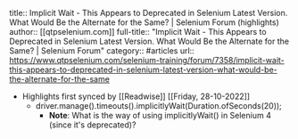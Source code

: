 title:: Implicit Wait - This Appears to Deprecated in Selenium Latest Version. What Would Be the Alternate for the Same? | Selenium Forum (highlights)
author:: [[qtpselenium.com]]
full-title:: "Implicit Wait - This Appears to Deprecated in Selenium Latest Version. What Would Be the Alternate for the Same? | Selenium Forum"
category:: #articles
url:: https://www.qtpselenium.com/selenium-training/forum/7358/implicit-wait-this-appears-to-deprecated-in-selenium-latest-version-what-would-be-the-alternate-for-the-same

- Highlights first synced by [[Readwise]] [[Friday, 28-10-2022]]
	- driver.manage().timeouts().implicitlyWait(Duration.ofSeconds(20));
		- **Note**: What is the way of using implicitlyWait() in Selenium 4 (since it's deprecated)?